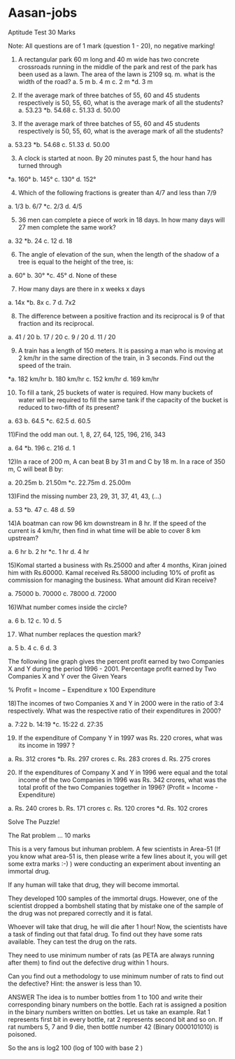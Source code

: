 # Aasan-jobs
Aptitude Test 			30 Marks

Note: All questions are of 1 mark (question 1 - 20), no negative marking!


1) A rectangular park 60 m long and 40 m wide has two concrete crossroads
running in the middle of the park and rest of the park has been used as a lawn.
The area of the lawn is 2109 sq. m. what is the width of the road?
a. 5 m
b. 4 m
c. 2 m
*d. 3 m


2) If the average mark of three batches of 55, 60 and 45 students respectively is 50, 
55, 60, what is the average mark of all the students?
a. 53.23
*b. 54.68
c. 51.33
d. 50.00


2) If the average mark of three batches of 55, 60 and 45 students respectively is 50, 
55, 60, what is the average mark of all the students?

a. 53.23
*b. 54.68
c. 51.33
d. 50.00


3) A clock is started at noon. By 20 minutes past 5, the hour hand has turned 
through

*a. 160°
b. 145°
c. 130°
d. 152°


4) Which of the following fractions is greater than 4/7 and less than 7/9

a. 1/3
b. 6/7
*c. 2/3
d. 4/5


5) 36 men can complete a piece of work in 18 days. In how many days will 27 men 
complete the same work?

a. 32
*b. 24
c. 12
d. 18


6) The angle of elevation of the sun, when the length of the shadow of a tree is 
equal to the height of the tree, is:

a. 60°
b. 30°
*c. 45°
d. None of these


7) How many days are there in x weeks x days

a. 14x
*b. 8x
c. 7
d. 7x2


8) The difference between a positive fraction and its reciprocal is 9
of that fraction and its reciprocal.

a. 41 / 20
b. 17 / 20
c. 9 / 20
d. 11 / 20


9) A train has a length of 150 meters. It is passing a man who is moving at 2 km/hr 
in the same direction of the train, in 3 seconds. Find out the speed of the train.

*a. 182 km/hr
b. 180 km/hr
c. 152 km/hr
d. 169 km/hr


10) To fill a tank, 25 buckets of water is required. How many buckets of water will be 
required to fill the same tank if the capacity of the bucket is reduced to two-fifth of 
its present?

a. 63
b. 64.5
*c. 62.5
d. 60.5

11)Find the odd man out. 1, 8, 27, 64, 125, 196, 216, 343

a. 64
*b. 196
c. 216
d. 1

12)In a race of 200 m, A can beat B by 31 m and C by 18 m. In a race of 350 m, C 
will beat B by:

a. 20.25m
b. 21.50m
*c. 22.75m
d. 25.00m

13)Find the missing number 23, 29, 31, 37, 41, 43, (...)

a. 53
*b. 47
c. 48
d. 59



14)A boatman can row 96 km downstream in 8 hr. If the speed of the current is 4 
km/hr, then find in what time will be able to cover 8 km upstream?

a. 6 hr
b. 2 hr
*c. 1 hr
d. 4 hr

15)Komal started a business with Rs.25000 and after 4 months, Kiran joined him 
with Rs.60000. Kamal received Rs.58000 including 10% of profit as commission 
for managing the business. What amount did Kiran receive?

a. 75000
b. 70000
c. 78000
d. 72000


16)What number comes inside the circle?

 

a. 6
b. 12
c. 10
d. 5



17) What number replaces the question mark?
 
a. 5
b. 4
c. 6
d. 3





The following line graph gives the percent profit earned by two Companies X and Y 
during the period 1996 - 2001.
Percentage profit earned by Two Companies X and Y over the Given Years

%  Profit =   Income − Expenditure  x  100
                        Expenditure

 

18)The incomes of two Companies X and Y in 2000 were in the ratio of 3:4 
respectively. What was the respective ratio of their expenditures in 2000?

a. 7:22
b. 14:19
*c. 15:22
d. 27:35


19) If the expenditure of Company Y in 1997 was Rs. 220 crores, what was its 
income in 1997 ?

a. Rs. 312 crores
*b. Rs. 297 crores
c. Rs. 283 crores
d. Rs. 275 crores

20) If the expenditures of Company X and Y in 1996 were equal and the total 
income of the two Companies in 1996 was Rs. 342 crores, what was the total 
profit of the two Companies together in 1996? (Profit = Income - Expenditure)

a. Rs. 240 crores
b. Rs. 171 crores
c. Rs. 120 crores
*d. Rs. 102 crores


















Solve The Puzzle!

The Rat problem	 … 								10 marks

This is a very famous but inhuman problem. A few scientists in Area-51 (If you know what 
area-51 is, then please write a few lines about it, you will get some extra marks :-) ) were 
conducting an experiment about inventing an immortal drug.

If any human will take that drug, they will become immortal. 

They developed 100 samples of the immortal drugs. However, one of the scientist 
dropped a bombshell stating that by mistake one of the sample of the drug was not 
prepared correctly and it is fatal.

Whoever will take that drug, he will die after 1 hour! Now, the scientists have a task of finding out that fatal drug. To find out they have some rats available. They can test the drug on the rats. 

They need to use minimum number of rats (as PETA are always running after them) to find out the defective drug within 1 hours. 

Can you find out a methodology to use minimum number of rats to find out the defective?
Hint: the answer is less than 10.




ANSWER
The idea is to number bottles from 1 to 100 and write their corresponding binary numbers on the bottle. Each rat is assigned a position in the binary numbers written on bottles. Let us take an example. Rat 1 represents first bit in every bottle, rat 2 represents second bit and so on. If rat numbers 5, 7 and 9 die, then bottle number 42 (Binary 0000101010) is poisoned.



So the ans is log2 100 (log of 100 with base 2 )















